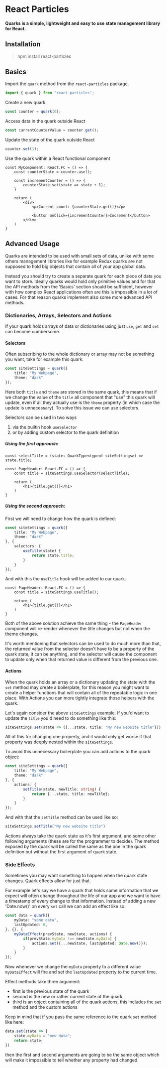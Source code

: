 # React Particles
#### Quarks is a simple, lightweight and easy to use state management library for React.

## Installation

> npm install react-particles

## Basics

Import the `quark` method from the `react-particles` package.

```ts
import { quark } from "react-particles";
```

Create a new quark
```ts
const counter = quark(0);
```

Access data in the quark outside React
```ts
const currentCounterValue = counter.get();
```

Update the state of the quark outside React
```ts
counter.set(1);
```

Use the quark within a React functional component
```tsx
const MyComponent: React.FC = () => {
    const counterState = counter.use();

    const incrementCounter = () => {
        counterState.set(state => state + 1);
    }

    return (
        <div>
            <p>Current count: {counterState.get()}</p>

            <button onClick={incrementCounter}>Increment</button>
        </div>
    )
}
```

## Advanced Usage

Quarks are intended to be used with small sets of data, unlike with some others management libraries like for example Redux quarks are not supposed to hold big objects that contain all of your app global data.

Instead you should try to create a separate quark for each piece of data you want to store. Ideally quarks would hold only primitive values and for that the API methods from the 'Basics' section should be sufficient, however with how complex React applications often are this is impossible in a lot of cases. For that reason quarks implement also some more advanced API methods.

### Dictionaries, Arrays, Selectors and Actions

If your quark holds arrays of data or dictionaries using just `use`, `get` and `set` can become cumbersome.

#### Selectors

Often subscribing to the whole dictionary or array may not be something you want, take for example this quark:

```ts
const siteSettings = quark({
    title: "My Webpage",
    theme: "dark"
});
```

Here both `title` and `theme` are stored in the same quark, this means that if we change the value of the `title` all component that "use" this quark will update, even if all they actually use is the `theme` property (in which case the update is unnecessary). To solve this issue we can use selectors.

Selectors can be used in two ways
1. via the builtin hook `useSelector`
2. or by adding custom selector to the quark definition
  
##### Using the first approach:

```tsx
const selectTitle = (state: QuarkType<typeof siteSettings>) => state.title;

const PageHeader: React.FC = () => {
    const title = siteSettings.useSelector(selectTitle);

    return (
        <h1>{title.get()}</h1>
    )
}
```

##### Using the second approach:

First we will need to change how the quark is defined:

```ts
const siteSettings = quark({
    title: "My Webpage",
    theme: "dark"
}, {
    selectors: {
        useTitle(state) {
            return state.title;
        }
    }
});
```

And with this the `useTitle` hook will be added to our quark.

```tsx
const PageHeader: React.FC = () => {
    const title = siteSettings.useTitle();

    return (
        <h1>{title.get()}</h1>
    )
}
```

Both of the above solution achieve the same thing - the `PageHeader` component will re-render whenever the title changes but not when the theme changes.

It's worth mentioning that selectors can be used to do much more than that, the returned value from the selector doesn't have to be a property of the quark state, it can be anything, and the selector will cause the component to update only when that returned value is different from the previous one.

#### Actions

When the quark holds an array or a dictionary updating the state with the `set` method may create a boilerplate, for this reason you might want to create a helper functions that will contain all of the repeatable logic in one place. With Actions you can more tightly integrate those helpers with the quark.

Let's again consider the above `siteSettings` example. If you'd want to update the `title` you'd need to do something like this:

```ts
siteSettings.set(state => ({...state, title: "My new website title"}));
```

All of this for changing one property, and it would only get worse if that property was deeply nested within the `siteSettings`.

To avoid this unnecessary boilerplate you can add actions to the quark object:

```ts
const siteSettings = quark({
    title: "My Webpage",
    theme: "dark"
}, {
    actions: {
        setTitle(state, newTitle: string) {
            return {...state, title: newTitle};
        }
    }
});
```

And with that the `setTitle` method can be used like so:

```ts
siteSettings.setTitle("My new website title")
```

Actions always take the quark state as it's first argument, and some other following arguments (these are for the programmer to decide). The method exposed by the quark will be called the same as the one in the quark definition but without the first argument of quark state.

### Side Effects

Sometimes you may want something to happen when the quark state changes. Quark effects allow for just that.

For example let's say we have a quark that holds some information that we expect will often change throughout the life of our app and we want to have a timestamp of every change to that information. Instead of adding a new 'Date.now()' on every `set` call we can add an effect like so:

```ts
const data = quark({
    myData: "some data",
    lastUpdated: 0,
}, {}, {
    myDataEffect(prevState, newState, actions) {
        if(prevState.myData !== newState.myData) {
            actions.set({...newState, lastUpdated: Date.now()});
        }
    }
});
```

Now whenever we change the `myData` property to a different value `myDataEffect` will fire and set the `lastUpdated` property to the current time.

Effect methods take three argument:

* first is the previous state of the quark
* second is the new or rather current state of the quark
* third is an object containing all of the quark actions, this includes the `set` method and the custom actions

Keep in mind that if you pass the same reference to the quark `set` method like here: 
```ts
data.set(state => {
    state.myData = "new data";
    return state;
})
```
then the first and second arguments are going to be the same object which will make it impossible to tell whether any property had changed.